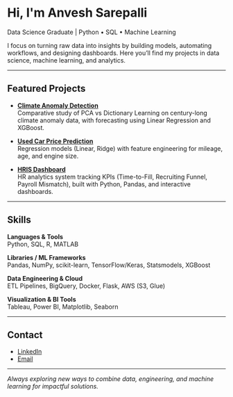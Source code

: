 # Hi, I'm Anvesh Sarepalli  

Data Science Graduate | Python • SQL • Machine Learning 

I focus on turning raw data into insights by building models, automating workflows, and designing dashboards. Here you’ll find my projects in data science, machine learning, and analytics.  

---

## Featured Projects  

- [**Climate Anomaly Detection**](https://github.com/anveshsarepalli21/climate-anomaly-detection)  
  Comparative study of PCA vs Dictionary Learning on century-long climate anomaly data, with forecasting using Linear Regression and XGBoost.  

- [**Used Car Price Prediction**](https://github.com/anveshsarepalli21/used-car-price-prediction)  
  Regression models (Linear, Ridge) with feature engineering for mileage, age, and engine size.  

- [**HRIS Dashboard**](https://github.com/anveshsarepalli21/HRIS-Dashboard)  
  HR analytics system tracking KPIs (Time-to-Fill, Recruiting Funnel, Payroll Mismatch), built with Python, Pandas, and interactive dashboards.  

<!-- Future Projects (uncomment when ready to showcase) -->
<!--
- [Stock Price Prediction](https://github.com/anveshsarepalli21/stock-price-prediction) – Time series forecasting of Google stock prices using ARIMA, GARCH, and KNN.  
- [MNIST Digit Classifier](https://github.com/anveshsarepalli21/mnist-digit-classifier) – Deep learning CNN model for handwritten digit recognition (0–9).  
- [Spotify Data Engineering](https://github.com/anveshsarepalli21/spotify-data-engineering) – ETL pipeline for Spotify streaming data into BigQuery with dashboards.  
- [HRIS Analytics](https://github.com/anveshsarepalli21/hris-analytics) – Business-focused analytics for recruitment and workforce performance.  
-->

---

## Skills  

**Languages & Tools**  
Python, SQL, R, MATLAB  

**Libraries / ML Frameworks**  
Pandas, NumPy, scikit-learn, TensorFlow/Keras, Statsmodels, XGBoost  

**Data Engineering & Cloud**  
ETL Pipelines, BigQuery, Docker, Flask, AWS (S3, Glue)  

**Visualization & BI Tools**  
Tableau, Power BI, Matplotlib, Seaborn  

---

## Contact  

- [LinkedIn](https://linkedin.com/in/shanmukh-anvesh-sarepalli)  
- [Email](mailto:asarepalli01@gmail.com)  

---

*Always exploring new ways to combine data, engineering, and machine learning for impactful solutions.*
